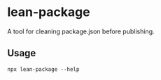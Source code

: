 # lean-package

A tool for cleaning package.json before publishing.

## Usage

```
npx lean-package --help
```
